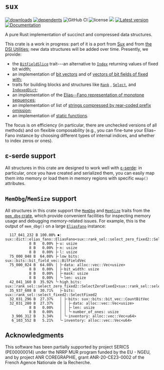 # `sux`

[![downloads](https://img.shields.io/crates/d/sux)](https://crates.io/crates/sux)
[![dependents](https://img.shields.io/librariesio/dependents/cargo/sux)](https://crates.io/crates/sux/reverse_dependencies)
![GitHub CI](https://github.com/vigna/sux-rs/actions/workflows/rust.yml/badge.svg)
![license](https://img.shields.io/crates/l/sux)
[![](https://tokei.rs/b1/github/vigna/sux-rs?type=Rust,Python)](https://github.com/vigna/sux-rs)
[![Latest version](https://img.shields.io/crates/v/sux.svg)](https://crates.io/crates/sux)
[![Documentation](https://docs.rs/sux/badge.svg)](https://docs.rs/sux)

A pure Rust implementation of succinct and compressed data structures.

This crate is a work in progress:
part of it is a port from [Sux](https://sux.di.unimi.it/) and from [the DSI Utilities](https://dsiutils.di.unimi.it/);
new data structures will be added over time. Presently,
we provide:

- the [`BitFieldSlice`](crate::traits::bit_field_slice::BitFieldSlice) trait---an
  alternative to [`Index`](core::ops::Index) returning values of fixed bit width;
- an implementation of [bit vectors](crate::bits::BitVec) and of [vectors of bit fields of fixed with](crate::bits::BitFieldVec);
- traits for building blocks and structures like [`Rank`](crate::traits::rank_sel::Rank) ,
  [`Select`](crate::traits::rank_sel::Select), and [`IndexedDict`](crate::traits::indexed_dict::IndexedDict);
- an implementation of the [Elias--Fano representation of monotone sequences](crate::dict::elias_fano::EliasFano);
- an implementation of list of [strings compressed by rear-coded prefix omission](crate::dict::rear_coded_list::RearCodedList);
- an implementation of [static functions](crate::func::VFunc).

The focus is on efficiency (in particular, there are unchecked versions of all methods) and
on flexible composability (e.g., you can fine-tune your Elias–Fano instance by choosing different
types of internal indices, and whether to index zeros or ones).

## ε-serde support

All structures in this crate are designed to work well with [ε-serde]:
in particular, once you have created and serialized them, you can easily map them into memory
or load them in memory regions with specific `mmap()` attributes.

## `MemDbg`/`MemSize` support

All structures in this crate support the [`MemDbg`] and [`MemSize`] traits from
the [`mem_dbg` crate], which provide convenient facilities for inspecting memory
usage and debugging memory-related issues. For example, this is the output of
`mem_dbg()` on a large [`EliasFano`] instance:

```text
  117_041_232 B 100.00% ⏺: sux::dict::elias_fano::EliasFano<sux::rank_sel::select_zero_fixed2::SelectZeroFixed2<sux::rank_sel::select_fixed2::SelectFixed2>>
           8 B   0.00% ├╴u: usize
           8 B   0.00% ├╴n: usize
           8 B   0.00% ├╴l: usize
  75_000_048 B  64.08% ├╴low_bits: sux::bits::bit_field_vec::BitFieldVec
  75_000_024 B  64.08% │ ├╴data: alloc::vec::Vec<usize>
           8 B   0.00% │ ├╴bit_width: usize
           8 B   0.00% │ ├╴mask: usize
           8 B   0.00% │ ╰╴len: usize
  42_041_160 B  35.92% ╰╴high_bits: sux::rank_sel::select_zero_fixed2::SelectZeroFixed2<sux::rank_sel::select_fixed2::SelectFixed2>
  35_937_608 B  30.71%   ├╴bits: sux::rank_sel::select_fixed2::SelectFixed2
  32_031_296 B  27.37%   │ ├╴bits: sux::bits::bit_vec::CountBitVec
  32_031_280 B  27.37%   │ │ ├╴data: alloc::vec::Vec<usize>
           8 B   0.00%   │ │ ├╴len: usize
           8 B   0.00%   │ │ ╰╴number_of_ones: usize
   3_906_312 B   3.34%   │ ╰╴inventory: alloc::vec::Vec<u64>
   6_103_552 B   5.21%   ╰╴inventory: alloc::vec::Vec<u64>
```

## Acknowledgments

This software has been partially supported by project SERICS (PE00000014) under the NRRP MUR program funded by the EU - NGEU,
and by project ANR COREGRAPHIE, grant ANR-20-CE23-0002 of the French Agence Nationale de la Recherche.

[Sux]: <https://sux.di.unimi.it/>
[the DSI Utilities]: <https://dsiutils.di.unimi.it/>
[`BitFieldSlice`]: <https://docs.rs/sux/latest/sux/traits/bit_field_slice/trait.BitFieldSlice.html>
[bit vectors]: <https://docs.rs/sux/latest/sux/bits/bit_vec/struct.BitVec.html>
[vectors of bit fields of fixed width]: <https://docs.rs/sux/latest/sux/bits/bit_field_vec/struct.BitFieldVec.html>
[`Rank`]: <https://docs.rs/sux/latest/sux/traits/rank_sel/trait.Rank.html>
[`Select`]: <https://docs.rs/sux/latest/sux/traits/rank_sel/trait.Select.html>
[`IndexedDict`]: <https://docs.rs/sux/latest/sux/traits/indexed_dict/trait.IndexedDict.html>
[Elias–Fano representation of monotone sequences]: <https://docs.rs/sux/latest/sux/dict/elias_fano/struct.EliasFano.html>
[`EliasFano`]: <https://docs.rs/sux/latest/sux/dict/elias_fano/struct.EliasFano.html>
[strings compressed by rear-coded prefix omission]: <https://docs.rs/sux/latest/sux/dict/rear_coded_list/struct.RearCodedList.html>
[static functions]: <https://docs.rs/sux/latest/sux/func/struct.VFunc.html>
[`Index`]: <https://doc.rust-lang.org/stable/core/ops/trait.Index.html>
[ε-serde]: <https://crates.io/crates/epserde>
[`MemDbg`]: <https://docs.rs/mem_dbg/latest/mem_dbg/trait.MemDbg.html>
[`MemSize`]: <https://docs.rs/mem_dbg/latest/mem_dbg/trait.MemSize.html>
[`mem_dbg` crate]: <https://crates.io/crates/mem_dbg>
